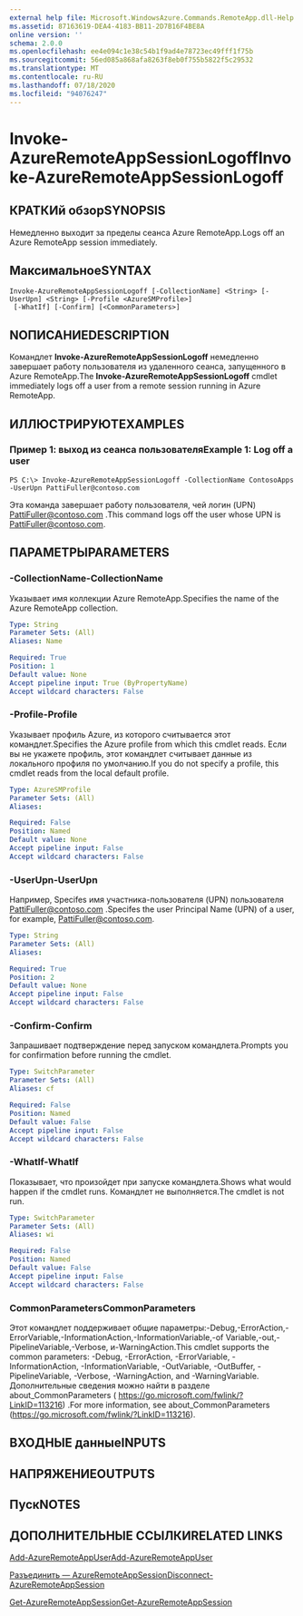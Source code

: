 ```yaml
---
external help file: Microsoft.WindowsAzure.Commands.RemoteApp.dll-Help.xml
ms.assetid: 87163619-DEA4-4183-BB11-2D7B16F4BE8A
online version: ''
schema: 2.0.0
ms.openlocfilehash: ee4e094c1e38c54b1f9ad4e78723ec49fff1f75b
ms.sourcegitcommit: 56ed085a868afa8263f8eb0f755b5822f5c29532
ms.translationtype: MT
ms.contentlocale: ru-RU
ms.lasthandoff: 07/18/2020
ms.locfileid: "94076247"
---
```

# <span data-ttu-id="1aaea-101">Invoke-AzureRemoteAppSessionLogoff</span><span class="sxs-lookup"><span data-stu-id="1aaea-101">Invoke-AzureRemoteAppSessionLogoff</span></span>

## <span data-ttu-id="1aaea-102">КРАТКИй обзор</span><span class="sxs-lookup"><span data-stu-id="1aaea-102">SYNOPSIS</span></span>
<span data-ttu-id="1aaea-103">Немедленно выходит за пределы сеанса Azure RemoteApp.</span><span class="sxs-lookup"><span data-stu-id="1aaea-103">Logs off an Azure RemoteApp session immediately.</span></span>

## <span data-ttu-id="1aaea-104">Максимальное</span><span class="sxs-lookup"><span data-stu-id="1aaea-104">SYNTAX</span></span>

```
Invoke-AzureRemoteAppSessionLogoff [-CollectionName] <String> [-UserUpn] <String> [-Profile <AzureSMProfile>]
 [-WhatIf] [-Confirm] [<CommonParameters>]
```

## <span data-ttu-id="1aaea-105">NОПИСАНИЕ</span><span class="sxs-lookup"><span data-stu-id="1aaea-105">DESCRIPTION</span></span>
<span data-ttu-id="1aaea-106">Командлет **Invoke-AzureRemoteAppSessionLogoff** немедленно завершает работу пользователя из удаленного сеанса, запущенного в Azure RemoteApp.</span><span class="sxs-lookup"><span data-stu-id="1aaea-106">The **Invoke-AzureRemoteAppSessionLogoff** cmdlet immediately logs off a user from a remote session running in Azure RemoteApp.</span></span>

## <span data-ttu-id="1aaea-107">ИЛЛЮСТРИРУЮТ</span><span class="sxs-lookup"><span data-stu-id="1aaea-107">EXAMPLES</span></span>

### <span data-ttu-id="1aaea-108">Пример 1: выход из сеанса пользователя</span><span class="sxs-lookup"><span data-stu-id="1aaea-108">Example 1: Log off a user</span></span>
```
PS C:\> Invoke-AzureRemoteAppSessionLogoff -CollectionName ContosoApps -UserUpn PattiFuller@contoso.com
```

<span data-ttu-id="1aaea-109">Эта команда завершает работу пользователя, чей логин (UPN) PattiFuller@contoso.com .</span><span class="sxs-lookup"><span data-stu-id="1aaea-109">This command logs off the user whose UPN is PattiFuller@contoso.com.</span></span>

## <span data-ttu-id="1aaea-110">ПАРАМЕТРЫ</span><span class="sxs-lookup"><span data-stu-id="1aaea-110">PARAMETERS</span></span>

### <span data-ttu-id="1aaea-111">-CollectionName</span><span class="sxs-lookup"><span data-stu-id="1aaea-111">-CollectionName</span></span>
<span data-ttu-id="1aaea-112">Указывает имя коллекции Azure RemoteApp.</span><span class="sxs-lookup"><span data-stu-id="1aaea-112">Specifies the name of the Azure RemoteApp collection.</span></span>

```yaml
Type: String
Parameter Sets: (All)
Aliases: Name

Required: True
Position: 1
Default value: None
Accept pipeline input: True (ByPropertyName)
Accept wildcard characters: False
```

### <span data-ttu-id="1aaea-113">-Profile</span><span class="sxs-lookup"><span data-stu-id="1aaea-113">-Profile</span></span>
<span data-ttu-id="1aaea-114">Указывает профиль Azure, из которого считывается этот командлет.</span><span class="sxs-lookup"><span data-stu-id="1aaea-114">Specifies the Azure profile from which this cmdlet reads.</span></span>
<span data-ttu-id="1aaea-115">Если вы не укажете профиль, этот командлет считывает данные из локального профиля по умолчанию.</span><span class="sxs-lookup"><span data-stu-id="1aaea-115">If you do not specify a profile, this cmdlet reads from the local default profile.</span></span>

```yaml
Type: AzureSMProfile
Parameter Sets: (All)
Aliases: 

Required: False
Position: Named
Default value: None
Accept pipeline input: False
Accept wildcard characters: False
```

### <span data-ttu-id="1aaea-116">-UserUpn</span><span class="sxs-lookup"><span data-stu-id="1aaea-116">-UserUpn</span></span>
<span data-ttu-id="1aaea-117">Например, Specifes имя участника-пользователя (UPN) пользователя PattiFuller@contoso.com .</span><span class="sxs-lookup"><span data-stu-id="1aaea-117">Specifes the user Principal Name (UPN) of a user, for example, PattiFuller@contoso.com.</span></span>

```yaml
Type: String
Parameter Sets: (All)
Aliases: 

Required: True
Position: 2
Default value: None
Accept pipeline input: False
Accept wildcard characters: False
```

### <span data-ttu-id="1aaea-118">-Confirm</span><span class="sxs-lookup"><span data-stu-id="1aaea-118">-Confirm</span></span>
<span data-ttu-id="1aaea-119">Запрашивает подтверждение перед запуском командлета.</span><span class="sxs-lookup"><span data-stu-id="1aaea-119">Prompts you for confirmation before running the cmdlet.</span></span>

```yaml
Type: SwitchParameter
Parameter Sets: (All)
Aliases: cf

Required: False
Position: Named
Default value: False
Accept pipeline input: False
Accept wildcard characters: False
```

### <span data-ttu-id="1aaea-120">-WhatIf</span><span class="sxs-lookup"><span data-stu-id="1aaea-120">-WhatIf</span></span>
<span data-ttu-id="1aaea-121">Показывает, что произойдет при запуске командлета.</span><span class="sxs-lookup"><span data-stu-id="1aaea-121">Shows what would happen if the cmdlet runs.</span></span>
<span data-ttu-id="1aaea-122">Командлет не выполняется.</span><span class="sxs-lookup"><span data-stu-id="1aaea-122">The cmdlet is not run.</span></span>

```yaml
Type: SwitchParameter
Parameter Sets: (All)
Aliases: wi

Required: False
Position: Named
Default value: False
Accept pipeline input: False
Accept wildcard characters: False
```

### <span data-ttu-id="1aaea-123">CommonParameters</span><span class="sxs-lookup"><span data-stu-id="1aaea-123">CommonParameters</span></span>
<span data-ttu-id="1aaea-124">Этот командлет поддерживает общие параметры:-Debug,-ErrorAction,-ErrorVariable,-InformationAction,-InformationVariable,-of Variable,-out,-PipelineVariable,-Verbose, и-WarningAction.</span><span class="sxs-lookup"><span data-stu-id="1aaea-124">This cmdlet supports the common parameters: -Debug, -ErrorAction, -ErrorVariable, -InformationAction, -InformationVariable, -OutVariable, -OutBuffer, -PipelineVariable, -Verbose, -WarningAction, and -WarningVariable.</span></span> <span data-ttu-id="1aaea-125">Дополнительные сведения можно найти в разделе about_CommonParameters ( https://go.microsoft.com/fwlink/?LinkID=113216) .</span><span class="sxs-lookup"><span data-stu-id="1aaea-125">For more information, see about_CommonParameters (https://go.microsoft.com/fwlink/?LinkID=113216).</span></span>

## <span data-ttu-id="1aaea-126">ВХОДНЫЕ данные</span><span class="sxs-lookup"><span data-stu-id="1aaea-126">INPUTS</span></span>

## <span data-ttu-id="1aaea-127">НАПРЯЖЕНИЕ</span><span class="sxs-lookup"><span data-stu-id="1aaea-127">OUTPUTS</span></span>

## <span data-ttu-id="1aaea-128">Пуск</span><span class="sxs-lookup"><span data-stu-id="1aaea-128">NOTES</span></span>

## <span data-ttu-id="1aaea-129">ДОПОЛНИТЕЛЬНЫЕ ССЫЛКИ</span><span class="sxs-lookup"><span data-stu-id="1aaea-129">RELATED LINKS</span></span>

[<span data-ttu-id="1aaea-130">Add-AzureRemoteAppUser</span><span class="sxs-lookup"><span data-stu-id="1aaea-130">Add-AzureRemoteAppUser</span></span>](./Add-AzureRemoteAppUser.md)

[<span data-ttu-id="1aaea-131">Разъединить — AzureRemoteAppSession</span><span class="sxs-lookup"><span data-stu-id="1aaea-131">Disconnect-AzureRemoteAppSession</span></span>](./Disconnect-AzureRemoteAppSession.md)

[<span data-ttu-id="1aaea-132">Get-AzureRemoteAppSession</span><span class="sxs-lookup"><span data-stu-id="1aaea-132">Get-AzureRemoteAppSession</span></span>](./Get-AzureRemoteAppSession.md)


